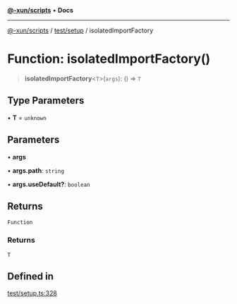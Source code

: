 [**@-xun/scripts**](../../../README.md) • **Docs**

***

[@-xun/scripts](../../../README.md) / [test/setup](../README.md) / isolatedImportFactory

# Function: isolatedImportFactory()

> **isolatedImportFactory**\<`T`\>(`args`): () => `T`

## Type Parameters

• **T** = `unknown`

## Parameters

• **args**

• **args.path**: `string`

• **args.useDefault?**: `boolean`

## Returns

`Function`

### Returns

`T`

## Defined in

[test/setup.ts:328](https://github.com/Xunnamius/xscripts/blob/c4bd6059488244ad158454492e5cfe3fcc65a457/test/setup.ts#L328)
